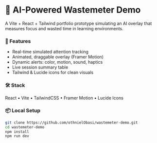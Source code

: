 # 🧠 AI-Powered Wastemeter Demo

A Vite + React + Tailwind portfolio prototype simulating an AI overlay that measures focus and wasted time in learning environments.

### 🚀 Features
- Real-time simulated attention tracking  
- Animated, draggable overlay (Framer Motion)  
- Dynamic alerts: color, motion, sound, haptics  
- Live session summary table  
- Tailwind & Lucide icons for clean visuals

### 🛠️ Stack
React • Vite • TailwindCSS • Framer Motion • Lucide Icons

### 📦 Local Setup
```bash
git clone https://github.com/othnielObasi/wastemeter-demo.git
cd wastemeter-demo
npm install
npm run dev
